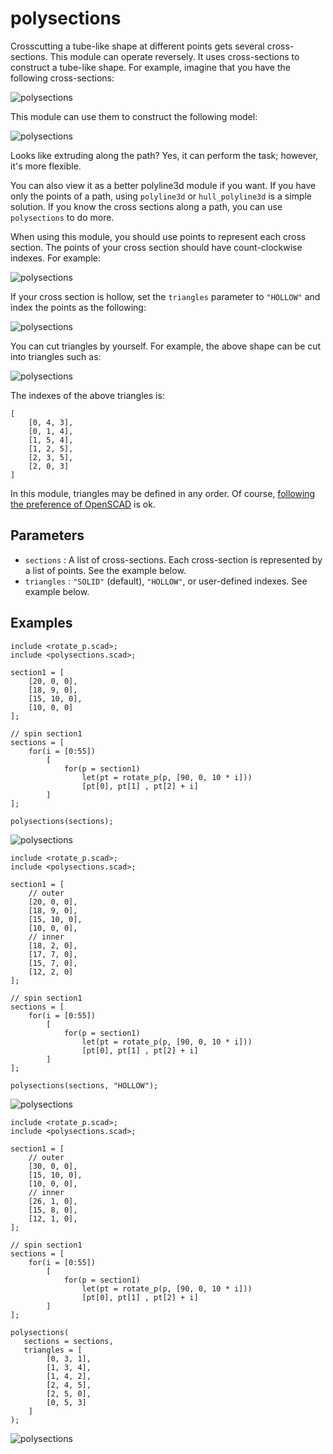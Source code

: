 # polysections

Crosscutting a tube-like shape at different points gets several cross-sections. This module can operate reversely. It uses cross-sections to construct a tube-like shape. For example, imagine that you have the following cross-sections:

![polysections](images/lib-polysections-1.JPG)

This module can use them to construct the following model:

![polysections](images/lib-polysections-2.JPG)

Looks like extruding along the path? Yes, it can perform the task; however, it's more flexible. 

You can also view it as a better polyline3d module if you want. If you have only the points of a path, using `polyline3d` or `hull_polyline3d` is a simple solution. If you know the cross sections along a path, you can use `polysections` to do more. 

When using this module, you should use points to represent each cross section. The points of your cross section should have count-clockwise indexes. For example:

![polysections](images/lib-polysections-10.JPG)

If your cross section is hollow, set the `triangles` parameter to `"HOLLOW"` and index the points as the following:

![polysections](images/lib-polysections-5.JPG)

You can cut triangles by yourself. For example, the above shape can be cut into triangles such as:

![polysections](images/lib-polysections-6.JPG)

The indexes of the above triangles is:

    [
        [0, 4, 3],
        [0, 1, 4],
        [1, 5, 4],
        [1, 2, 5],
        [2, 3, 5],
        [2, 0, 3]
    ]

In this module, triangles may be defined in any order. Of course, [following the preference of OpenSCAD](https://en.wikibooks.org/wiki/OpenSCAD_User_Manual/Primitive_Solids#polyhedron) is ok.

## Parameters

- `sections` : A list of cross-sections. Each cross-section is represented by a list of points. See the example below.
- `triangles` : `"SOLID"` (default), `"HOLLOW"`,  or user-defined indexes. See example below.

## Examples

	include <rotate_p.scad>;
	include <polysections.scad>;

	section1 = [
		[20, 0, 0],
		[18, 9, 0],
		[15, 10, 0],
		[10, 0, 0]
	];

	// spin section1
	sections = [
		for(i = [0:55]) 
			[
				for(p = section1)
					let(pt = rotate_p(p, [90, 0, 10 * i]))
					[pt[0], pt[1] , pt[2] + i]
			]
	];

	polysections(sections);

![polysections](images/lib-polysections-7.JPG)

	include <rotate_p.scad>;
	include <polysections.scad>;
	
	section1 = [
	    // outer
		[20, 0, 0],
		[18, 9, 0],
		[15, 10, 0],
		[10, 0, 0],
	    // inner
        [18, 2, 0],
        [17, 7, 0],
        [15, 7, 0],
	    [12, 2, 0]
	];
	
	// spin section1
	sections = [
	    for(i = [0:55]) 
	        [
	            for(p = section1)
	                let(pt = rotate_p(p, [90, 0, 10 * i]))
	                [pt[0], pt[1] , pt[2] + i]
	        ]
	];
	    
	polysections(sections, "HOLLOW");

![polysections](images/lib-polysections-8.JPG)

	include <rotate_p.scad>;
	include <polysections.scad>;
	
	section1 = [
	    // outer
        [30, 0, 0],
	    [15, 10, 0],
	    [10, 0, 0],
	    // inner
	    [26, 1, 0],
	    [15, 8, 0],
	    [12, 1, 0],        
	];
	
	// spin section1
	sections = [
	    for(i = [0:55]) 
	        [
	            for(p = section1)
	                let(pt = rotate_p(p, [90, 0, 10 * i]))
	                [pt[0], pt[1] , pt[2] + i]
	        ]
	];
	    
	polysections(
	   sections = sections, 
	   triangles = [
            [0, 3, 1],
            [1, 3, 4],
            [1, 4, 2],
            [2, 4, 5],
            [2, 5, 0],
            [0, 5, 3]
        ]
	);

![polysections](images/lib-polysections-9.JPG)




